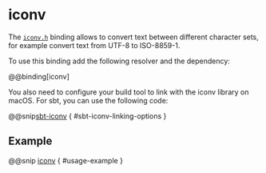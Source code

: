 # iconv

The [`iconv.h`] binding allows to convert text between different character sets, for example convert text from UTF-8 to ISO-8859-1.

To use this binding add the following resolver and the dependency:

@@binding[iconv]

You also need to configure your build tool to link with the iconv library on macOS.
For sbt, you can use the following code:

@@snip[sbt-iconv](../../../../build.sbt) { #sbt-iconv-linking-options }

## Example

@@snip [iconv](../../../../bindings/iconv/src/test/scala/org/scalanative/bindings/tests/IconvSpec.scala) { #usage-example }

 [`iconv.h`]: http://pubs.opengroup.org/onlinepubs/9699919799/basedefs/iconv.h.html
